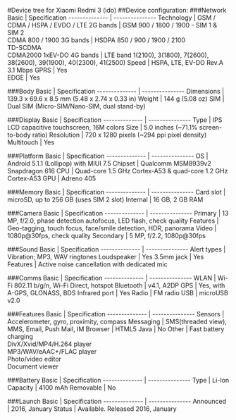 #Device tree for Xiaomi Redmi 3 (ido)
##Device configuration:
###Network
Basic          | Specification
-------------- | ---------------
Technology     | GSM / CDMA / HSPA / EVDO / LTE
2G bands 	     | GSM 900 / 1800 / 1900 - SIM 1 & SIM 2 <br> CDMA 800 / 1900
3G bands 	     | HSDPA 850 / 900 / 1900 / 2100 <br> TD-SCDMA <br> CDMA2000 1xEV-DO
4G bands 	     | LTE band 1(2100), 3(1800), 7(2600), 38(2600), 39(1900), 40(2300), 41(2500)
Speed 	       | HSPA, LTE, EV-DO Rev.A 3.1 Mbps
GPRS 	         | Yes                                                                       
EDGE 	         | Yes

###Body
Basic          | Specification
-------------- | ---------------
Dimensions     | 139.3 x 69.6 x 8.5 mm (5.48 x 2.74 x 0.33 in)
Weight         | 144 g (5.08 oz)
SIM 	         | Dual SIM (Micro-SIM/Nano-SIM, dual stand-by)

###Display
Basic          | Specification
-------------- | ---------------
Type 	         | IPS LCD capacitive touchscreen, 16M colors
Size 	         | 5.0 inches (~71.1% screen-to-body ratio)
Resolution 	   | 720 x 1280 pixels (~294 ppi pixel density)
Multitouch   	 | Yes

###Platform
Basic          | Specification
-------------- | ---------------
OS 	           | Android 5.1.1 (Lollipop) with MIUI 7.5
Chipset 	     | Qualcomm MSM8939v2 Snapdragon 616
CPU 	         | Quad-core 1.5 GHz Cortex-A53 & quad-core 1.2 GHz Cortex-A53
GPU 	         | Adreno 405

###Memory
Basic          | Specification
-------------- | ---------------
Card slot 	   | microSD, up to 256 GB (uses SIM 2 slot)
Internal 	     | 16 GB, 2 GB RAM

###Camera
Basic          | Specification
-------------- | ---------------
Primary 	     | 13 MP, f/2.0, phase detection autofocus, LED flash, check quality
Features 	     | Geo-tagging, touch focus, face/smile detection, HDR, panorama
Video 	       | 1080p@30fps, check quality
Secondary 	   | 5 MP, f/2.2, 1080p@30fps

###Sound
Basic          | Specification
-------------- | ---------------
Alert types 	 | Vibration; MP3, WAV ringtones
Loudspeaker 	 | Yes
3.5mm jack 	   | Yes
Features 	     | Active noise cancellation with dedicated mic

###Comms
Basic          | Specification
-------------- | ---------------
WLAN 	         | Wi-Fi 802.11 b/g/n, Wi-Fi Direct, hotspot
Bluetooth 	   | v4.1, A2DP
GPS 	         | Yes, with A-GPS, GLONASS, BDS
Infrared port  | Yes
Radio 	       | FM radio
USB 	         | microUSB v2.0

###Features
Basic          | Specification
-------------- | ---------------
Sensors 	     | Accelerometer, gyro, proximity, compass
Messaging 	   | SMS(threaded view), MMS, Email, Push Mail, IM
Browser 	     | HTML5
Java 	         | No
Other          | Fast battery charging <br >DivX/Xvid/MP4/H.264 player <br> MP3/WAV/eAAC+/FLAC player <br> Photo/video editor <br> Document viewer

###Battery
Basic          | Specification
-------------- | ---------------
Type           | Li-Ion
Capacity       | 4100 mAh
Removable      | No

###Launch
Basic          | Specification
-------------- | ---------------
Announced 	   | 2016, January
Status 	       | Available. Released 2016, January

